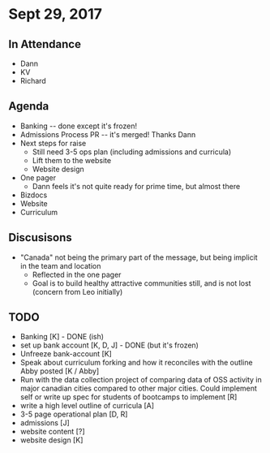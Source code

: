# Sept 29, 2017

## In Attendance

- Dann
- KV
- Richard

## Agenda

- Banking -- done except it's frozen!
- Admissions Process PR -- it's merged! Thanks Dann
- Next steps for raise
  - Still need 3-5 ops plan (including admissions and curricula)
  - Lift them to the website
  - Website design
- One pager
  - Dann feels it's not quite ready for prime time, but almost there
- Bizdocs
- Website
- Curriculum

## Discusisons

- "Canada" not being the primary part of the message, but being implicit in the team and location
  - Reflected in the one pager
  - Goal is to build healthy attractive communities still, and is not lost (concern from Leo initially)


## TODO

- Banking [K] - DONE (ish)
- set up bank account [K, D, J] - DONE (but it's frozen)
- Unfreeze bank-account [K]
- Speak about curriculum forking and how it reconciles with the outline Abby posted [K / Abby]
- Run with the data collection project of comparing data of OSS activity in major canadian cities compared to other major cities. Could implement self or write up spec for students of bootcamps to implement [R]
- write a high level outline of curricula [A]
- 3-5 page operational plan [D, R]
- admissions [J]
- website content [?]
- website design [K]
